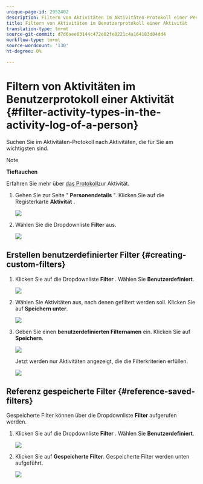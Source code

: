 ```yaml
---
unique-page-id: 2952402
description: Filtern von Aktivitäten im Aktivitäten-Protokoll einer Person - Marketing Docs - Produktdokumentation
title: Filtern von Aktivitäten im Benutzerprotokoll einer Aktivität
translation-type: tm+mt
source-git-commit: d7d6aee63144c472e02fe0221c4a164183d04dd4
workflow-type: tm+mt
source-wordcount: '130'
ht-degree: 0%

---
```



# Filtern von Aktivitäten im Benutzerprotokoll einer Aktivität {#filter-activity-types-in-the-activity-log-of-a-person}

Suchen Sie im Aktivitäten-Protokoll nach Aktivitäten, die für Sie am wichtigsten sind.

>[!NOTE]
>
>**Tieftauchen**
>
>Erfahren Sie mehr über [das Protokoll](locate-the-activity-log-for-a-person.md)zur Aktivität.

1. Gehen Sie zur Seite &quot; **Personendetails** &quot;. Klicken Sie auf die Registerkarte **Aktivität** .

   ![](assets/one.png)

1. Wählen Sie die Dropdownliste **Filter** aus.

   ![](assets/two-3.png)

## Erstellen benutzerdefinierter Filter {#creating-custom-filters}

1. Klicken Sie auf die Dropdownliste **Filter** . Wählen Sie **Benutzerdefiniert**.

   ![](assets/three-3.png)

1. Wählen Sie Aktivitäten aus, nach denen gefiltert werden soll. Klicken Sie auf **Speichern unter**.

   ![](assets/image2015-4-27-22-3a55-3a43.png)

1. Geben Sie einen **benutzerdefinierten Filternamen** ein. Klicken Sie auf **Speichern**.

   ![](assets/five-1.png)

   Jetzt werden nur Aktivitäten angezeigt, die die Filterkriterien erfüllen.

   ![](assets/six-1.png)

## Referenz gespeicherte Filter {#reference-saved-filters}

Gespeicherte Filter können über die Dropdownliste **Filter** aufgerufen werden.

1. Klicken Sie auf die Dropdownliste **Filter** . Wählen Sie **Benutzerdefiniert**.

   ![](assets/seven-1.png)

1. Klicken Sie auf **Gespeicherte Filter**. Gespeicherte Filter werden unten aufgeführt.

   ![](assets/eight.png)

